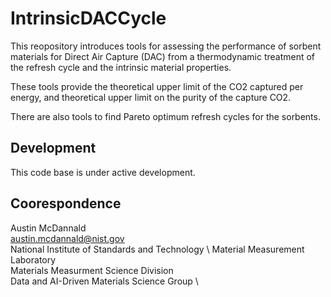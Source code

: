 # IntrinsicDACCycle

This reopository introduces tools for assessing the performance of sorbent materials for Direct Air Capture (DAC) from a thermodynamic treatment of the refresh cycle and the intrinsic material properties. 

These tools provide the theoretical upper limit of the CO2 captured per energy, and theoretical upper limit on the purity of the capture CO2.

There are also tools to find Pareto optimum refresh cycles for the sorbents. 

## Development

This code base is under active development.

## Coorespondence

Austin McDannald \
austin.mcdannald@nist.gov \
National Institute of Standards and Technology \ 
Material Measurement Laboratory \
Materials Measurment Science Division \
Data and AI-Driven Materials Science Group \
